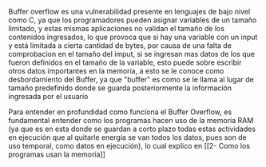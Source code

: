 Buffer overflow es una vulnerabilidad presente en lenguajes de bajo nivel como C, ya que los programadores pueden asignar variables de un tamaño limitado, y estas mismas aplicaciones no validan el tamaño de los contenidos ingresados, lo que provoca que si hay una variable con un input y está limitada a cierta cantidad de bytes, por causa de una falta de comprobacion en el tamaño del imput, si se ingresan mas datos de los que fueron definidos en el tamaño de la variable, esto puede sobre escribir otros datos importantes en la memoria, a esto se le conoce como desbordamiento del Buffer, ya que "buffer" es como se le llama al lugar de tamaño predefinido donde se guarda posteriormente la información ingresada por el usuario

Para entender en profundidad como funciona el Buffer Overflow, es fundamental entender como los programas hacen uso de la memoria RAM (ya que es en esta donde se guardan a corto plazo todas estas actividades en ejecución que al quitarle energia se van todos los datos, pues son de uso temporal, como datos en ejecución), lo cual explico en [[2- Como los programas usan la memoria]]
